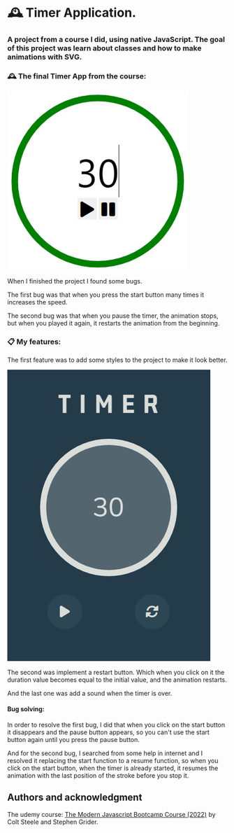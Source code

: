 # 🕰 Timer Application.

### A project from a course I did, using native JavaScript. The goal of this project was learn about classes and how to make animations with SVG.

### 🕰 The final Timer App from the course:

![timer before changes](github/timer-before.png)

When I finished the project I found some bugs.

The first bug was that when you press the start button many times it increases the speed.

The second bug was that when you pause the timer, the animation stops, but when you played it again, it restarts the animation from the beginning.

### 📋 My features:

The first feature was to add some styles to the project to make it look better.

![timer after changes](github/timer-after.png)

The second was implement a restart button. Which when you click on it the duration value becomes equal to the initial value, and the animation restarts.

And the last one was add a sound when the timer is over.

#### Bug solving:

In order to resolve the first bug, I did that when you click on the start button it disappears and the pause button appears, so you can't use the start button again until you press the pause button.

And for the second bug, I searched from some help in internet and I resolved it replacing the start function to a resume function, so when you click on the start button, when the timer is already started, it resumes the animation with the last position of the stroke before you stop it.

## Authors and acknowledgment

The udemy course: [The Modern Javascript Bootcamp Course (2022)](https://www.udemy.com/course/javascript-beginners-complete-tutorial/) by Colt Steele and Stephen Grider.
